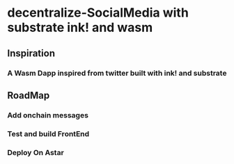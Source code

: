 # decentralize-SocialMedia  with substrate ink! and wasm  

## Inspiration 
   ### A Wasm  Dapp inspired from twitter built with ink! and substrate  
   
   
## RoadMap 
   ### Add onchain messages 
   ### Test and build FrontEnd 
   ### Deploy On Astar 
   
